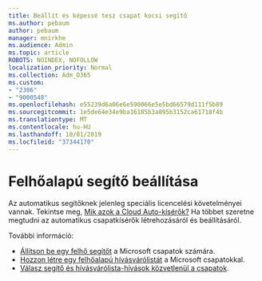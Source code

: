 ```yaml
---
title: Beállít és képessé tesz csapat kocsi segítő
ms.author: pebaum
author: pebaum
manager: mnirkhe
ms.audience: Admin
ms.topic: article
ROBOTS: NOINDEX, NOFOLLOW
localization_priority: Normal
ms.collection: Adm_O365
ms.custom:
- "2386"
- "9000548"
ms.openlocfilehash: e55239d6a06e6e590066e5e5bd66579d111f5b89
ms.sourcegitcommit: 1e5de64e34e9ba16185b3a895b3152ca61718f4b
ms.translationtype: MT
ms.contentlocale: hu-HU
ms.lasthandoff: 10/01/2019
ms.locfileid: "37344170"
---
```

# <a name="set-up-a-cloud-auto-attendant"></a>Felhőalapú segítő beállítása

Az automatikus segítőknek jelenleg speciális licencelési követelményei vannak. Tekintse meg, [Mik azok a Cloud Auto-kísérők?](https://docs.microsoft.com/microsoftteams/what-are-phone-system-auto-attendants) Ha többet szeretne megtudni az automatikus csapatkísérők létrehozásáról és beállításáról. 

További információ:

- [Állítson be egy felhő segítőt](https://docs.microsoft.com/microsoftteams/create-a-phone-system-auto-attendant) a Microsoft csapatok számára. 
- [Hozzon létre egy felhőalapú hívásvárólistát](https://docs.microsoft.com/microsoftteams/create-a-phone-system-call-queue) a Microsoft csapatokkal. 
- [Válasz segítő és hívásvárólista-hívások közvetlenül a csapatok](https://docs.microsoft.com/microsoftteams/answer-auto-attendant-and-call-queue-calls). 